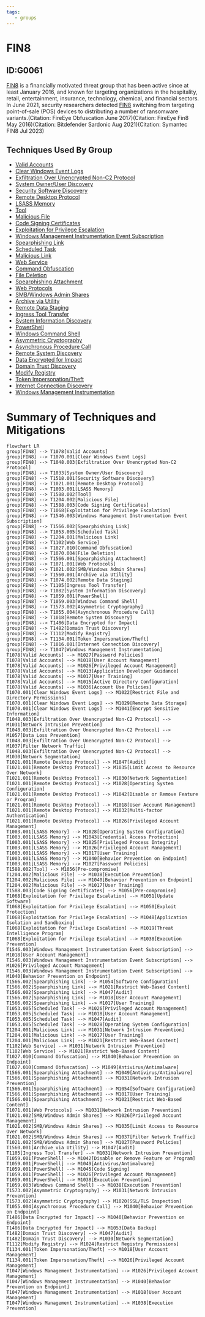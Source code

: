 ```yaml
---
tags:
   - groups
---
```

# FIN8
## ID:G0061
[FIN8](/mitre/groups/G0061) is a financially motivated threat group that has been active since at least January 2016, and known for targeting organizations in the hospitality, retail, entertainment, insurance, technology, chemical, and financial sectors. In June 2021, security researchers detected [FIN8](/mitre/groups/G0061) switching from targeting point-of-sale (POS) devices to distributing a number of ransomware variants.(Citation: FireEye Obfuscation June 2017)(Citation: FireEye Fin8 May 2016)(Citation: Bitdefender Sardonic Aug 2021)(Citation: Symantec FIN8 Jul 2023)
## Techniques Used By Group
* [Valid Accounts](techniques/T1078)
* [Clear Windows Event Logs](techniques/T1070/001)
* [Exfiltration Over Unencrypted Non-C2 Protocol](techniques/T1048/003)
* [System Owner/User Discovery](techniques/T1033)
* [Security Software Discovery](techniques/T1518/001)
* [Remote Desktop Protocol](techniques/T1021/001)
* [LSASS Memory](techniques/T1003/001)
* [Tool](techniques/T1588/002)
* [Malicious File](techniques/T1204/002)
* [Code Signing Certificates](techniques/T1588/003)
* [Exploitation for Privilege Escalation](techniques/T1068)
* [Windows Management Instrumentation Event Subscription](techniques/T1546/003)
* [Spearphishing Link](techniques/T1566/002)
* [Scheduled Task](techniques/T1053/005)
* [Malicious Link](techniques/T1204/001)
* [Web Service](techniques/T1102)
* [Command Obfuscation](techniques/T1027/010)
* [File Deletion](techniques/T1070/004)
* [Spearphishing Attachment](techniques/T1566/001)
* [Web Protocols](techniques/T1071/001)
* [SMB/Windows Admin Shares](techniques/T1021/002)
* [Archive via Utility](techniques/T1560/001)
* [Remote Data Staging](techniques/T1074/002)
* [Ingress Tool Transfer](techniques/T1105)
* [System Information Discovery](techniques/T1082)
* [PowerShell](techniques/T1059/001)
* [Windows Command Shell](techniques/T1059/003)
* [Asymmetric Cryptography](techniques/T1573/002)
* [Asynchronous Procedure Call](techniques/T1055/004)
* [Remote System Discovery](techniques/T1018)
* [Data Encrypted for Impact](techniques/T1486)
* [Domain Trust Discovery](techniques/T1482)
* [Modify Registry](techniques/T1112)
* [Token Impersonation/Theft](techniques/T1134/001)
* [Internet Connection Discovery](techniques/T1016/001)
* [Windows Management Instrumentation](techniques/T1047)

# Summary of Techniques and Mitigations
```mermaid
flowchart LR
group[FIN8] --> T1078[Valid Accounts]
group[FIN8] --> T1070.001[Clear Windows Event Logs]
group[FIN8] --> T1048.003[Exfiltration Over Unencrypted Non-C2 Protocol]
group[FIN8] --> T1033[System Owner/User Discovery]
group[FIN8] --> T1518.001[Security Software Discovery]
group[FIN8] --> T1021.001[Remote Desktop Protocol]
group[FIN8] --> T1003.001[LSASS Memory]
group[FIN8] --> T1588.002[Tool]
group[FIN8] --> T1204.002[Malicious File]
group[FIN8] --> T1588.003[Code Signing Certificates]
group[FIN8] --> T1068[Exploitation for Privilege Escalation]
group[FIN8] --> T1546.003[Windows Management Instrumentation Event Subscription]
group[FIN8] --> T1566.002[Spearphishing Link]
group[FIN8] --> T1053.005[Scheduled Task]
group[FIN8] --> T1204.001[Malicious Link]
group[FIN8] --> T1102[Web Service]
group[FIN8] --> T1027.010[Command Obfuscation]
group[FIN8] --> T1070.004[File Deletion]
group[FIN8] --> T1566.001[Spearphishing Attachment]
group[FIN8] --> T1071.001[Web Protocols]
group[FIN8] --> T1021.002[SMB/Windows Admin Shares]
group[FIN8] --> T1560.001[Archive via Utility]
group[FIN8] --> T1074.002[Remote Data Staging]
group[FIN8] --> T1105[Ingress Tool Transfer]
group[FIN8] --> T1082[System Information Discovery]
group[FIN8] --> T1059.001[PowerShell]
group[FIN8] --> T1059.003[Windows Command Shell]
group[FIN8] --> T1573.002[Asymmetric Cryptography]
group[FIN8] --> T1055.004[Asynchronous Procedure Call]
group[FIN8] --> T1018[Remote System Discovery]
group[FIN8] --> T1486[Data Encrypted for Impact]
group[FIN8] --> T1482[Domain Trust Discovery]
group[FIN8] --> T1112[Modify Registry]
group[FIN8] --> T1134.001[Token Impersonation/Theft]
group[FIN8] --> T1016.001[Internet Connection Discovery]
group[FIN8] --> T1047[Windows Management Instrumentation]
T1078[Valid Accounts] --> M1027[Password Policies]
T1078[Valid Accounts] --> M1018[User Account Management]
T1078[Valid Accounts] --> M1026[Privileged Account Management]
T1078[Valid Accounts] --> M1013[Application Developer Guidance]
T1078[Valid Accounts] --> M1017[User Training]
T1078[Valid Accounts] --> M1015[Active Directory Configuration]
T1078[Valid Accounts] --> M1036[Account Use Policies]
T1070.001[Clear Windows Event Logs] --> M1022[Restrict File and Directory Permissions]
T1070.001[Clear Windows Event Logs] --> M1029[Remote Data Storage]
T1070.001[Clear Windows Event Logs] --> M1041[Encrypt Sensitive Information]
T1048.003[Exfiltration Over Unencrypted Non-C2 Protocol] --> M1031[Network Intrusion Prevention]
T1048.003[Exfiltration Over Unencrypted Non-C2 Protocol] --> M1057[Data Loss Prevention]
T1048.003[Exfiltration Over Unencrypted Non-C2 Protocol] --> M1037[Filter Network Traffic]
T1048.003[Exfiltration Over Unencrypted Non-C2 Protocol] --> M1030[Network Segmentation]
T1021.001[Remote Desktop Protocol] --> M1047[Audit]
T1021.001[Remote Desktop Protocol] --> M1035[Limit Access to Resource Over Network]
T1021.001[Remote Desktop Protocol] --> M1030[Network Segmentation]
T1021.001[Remote Desktop Protocol] --> M1028[Operating System Configuration]
T1021.001[Remote Desktop Protocol] --> M1042[Disable or Remove Feature or Program]
T1021.001[Remote Desktop Protocol] --> M1018[User Account Management]
T1021.001[Remote Desktop Protocol] --> M1032[Multi-factor Authentication]
T1021.001[Remote Desktop Protocol] --> M1026[Privileged Account Management]
T1003.001[LSASS Memory] --> M1028[Operating System Configuration]
T1003.001[LSASS Memory] --> M1043[Credential Access Protection]
T1003.001[LSASS Memory] --> M1025[Privileged Process Integrity]
T1003.001[LSASS Memory] --> M1026[Privileged Account Management]
T1003.001[LSASS Memory] --> M1017[User Training]
T1003.001[LSASS Memory] --> M1040[Behavior Prevention on Endpoint]
T1003.001[LSASS Memory] --> M1027[Password Policies]
T1588.002[Tool] --> M1056[Pre-compromise]
T1204.002[Malicious File] --> M1038[Execution Prevention]
T1204.002[Malicious File] --> M1040[Behavior Prevention on Endpoint]
T1204.002[Malicious File] --> M1017[User Training]
T1588.003[Code Signing Certificates] --> M1056[Pre-compromise]
T1068[Exploitation for Privilege Escalation] --> M1051[Update Software]
T1068[Exploitation for Privilege Escalation] --> M1050[Exploit Protection]
T1068[Exploitation for Privilege Escalation] --> M1048[Application Isolation and Sandboxing]
T1068[Exploitation for Privilege Escalation] --> M1019[Threat Intelligence Program]
T1068[Exploitation for Privilege Escalation] --> M1038[Execution Prevention]
T1546.003[Windows Management Instrumentation Event Subscription] --> M1018[User Account Management]
T1546.003[Windows Management Instrumentation Event Subscription] --> M1026[Privileged Account Management]
T1546.003[Windows Management Instrumentation Event Subscription] --> M1040[Behavior Prevention on Endpoint]
T1566.002[Spearphishing Link] --> M1054[Software Configuration]
T1566.002[Spearphishing Link] --> M1021[Restrict Web-Based Content]
T1566.002[Spearphishing Link] --> M1047[Audit]
T1566.002[Spearphishing Link] --> M1018[User Account Management]
T1566.002[Spearphishing Link] --> M1017[User Training]
T1053.005[Scheduled Task] --> M1026[Privileged Account Management]
T1053.005[Scheduled Task] --> M1018[User Account Management]
T1053.005[Scheduled Task] --> M1047[Audit]
T1053.005[Scheduled Task] --> M1028[Operating System Configuration]
T1204.001[Malicious Link] --> M1031[Network Intrusion Prevention]
T1204.001[Malicious Link] --> M1017[User Training]
T1204.001[Malicious Link] --> M1021[Restrict Web-Based Content]
T1102[Web Service] --> M1031[Network Intrusion Prevention]
T1102[Web Service] --> M1021[Restrict Web-Based Content]
T1027.010[Command Obfuscation] --> M1040[Behavior Prevention on Endpoint]
T1027.010[Command Obfuscation] --> M1049[Antivirus/Antimalware]
T1566.001[Spearphishing Attachment] --> M1049[Antivirus/Antimalware]
T1566.001[Spearphishing Attachment] --> M1031[Network Intrusion Prevention]
T1566.001[Spearphishing Attachment] --> M1054[Software Configuration]
T1566.001[Spearphishing Attachment] --> M1017[User Training]
T1566.001[Spearphishing Attachment] --> M1021[Restrict Web-Based Content]
T1071.001[Web Protocols] --> M1031[Network Intrusion Prevention]
T1021.002[SMB/Windows Admin Shares] --> M1026[Privileged Account Management]
T1021.002[SMB/Windows Admin Shares] --> M1035[Limit Access to Resource Over Network]
T1021.002[SMB/Windows Admin Shares] --> M1037[Filter Network Traffic]
T1021.002[SMB/Windows Admin Shares] --> M1027[Password Policies]
T1560.001[Archive via Utility] --> M1047[Audit]
T1105[Ingress Tool Transfer] --> M1031[Network Intrusion Prevention]
T1059.001[PowerShell] --> M1042[Disable or Remove Feature or Program]
T1059.001[PowerShell] --> M1049[Antivirus/Antimalware]
T1059.001[PowerShell] --> M1045[Code Signing]
T1059.001[PowerShell] --> M1026[Privileged Account Management]
T1059.001[PowerShell] --> M1038[Execution Prevention]
T1059.003[Windows Command Shell] --> M1038[Execution Prevention]
T1573.002[Asymmetric Cryptography] --> M1031[Network Intrusion Prevention]
T1573.002[Asymmetric Cryptography] --> M1020[SSL/TLS Inspection]
T1055.004[Asynchronous Procedure Call] --> M1040[Behavior Prevention on Endpoint]
T1486[Data Encrypted for Impact] --> M1040[Behavior Prevention on Endpoint]
T1486[Data Encrypted for Impact] --> M1053[Data Backup]
T1482[Domain Trust Discovery] --> M1047[Audit]
T1482[Domain Trust Discovery] --> M1030[Network Segmentation]
T1112[Modify Registry] --> M1024[Restrict Registry Permissions]
T1134.001[Token Impersonation/Theft] --> M1018[User Account Management]
T1134.001[Token Impersonation/Theft] --> M1026[Privileged Account Management]
T1047[Windows Management Instrumentation] --> M1026[Privileged Account Management]
T1047[Windows Management Instrumentation] --> M1040[Behavior Prevention on Endpoint]
T1047[Windows Management Instrumentation] --> M1018[User Account Management]
T1047[Windows Management Instrumentation] --> M1038[Execution Prevention]
```